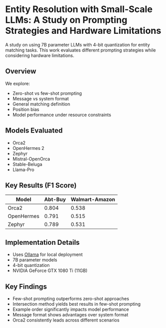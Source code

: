 # Entity Resolution with Small-Scale LLMs: A Study on Prompting Strategies and Hardware Limitations

A study on using 7B parameter LLMs with 4-bit quantization for entity matching tasks. This work evaluates different prompting strategies while considering hardware limitations.

## Overview

We explore:
* Zero-shot vs few-shot prompting
* Message vs system format
* General matching definition
* Position bias
* Model performance under resource constraints

## Models Evaluated

* Orca2
* OpenHermes 2 
* Zephyr
* Mistral-OpenOrca
* Stable-Beluga
* Llama-Pro

## Key Results (F1 Score)

| Model | Abt-Buy | Walmart-Amazon |
|-------|----------|----------------|
| Orca2 | 0.804 | 0.538 |
| OpenHermes | 0.791 | 0.515 |
| Zephyr | 0.789 | 0.531 |

## Implementation Details

* Uses [Ollama](https://github.com/ollama/ollama) for local deployment
* 7B parameter models
* 4-bit quantization
* NVIDIA GeForce GTX 1080 Ti (11GB)

## Key Findings

* Few-shot prompting outperforms zero-shot approaches
* Intersection method yields best results in few-shot prompting
* Example order significantly impacts model performance
* Message format shows advantages over system format
* Orca2 consistently leads across different scenarios
